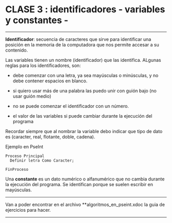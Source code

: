 # CLASE 3 : identificadores - variables y constantes -

---

**Identificador**: secuencia de caracteres que sirve para identificar una posición en la memoria de la computadora que nos permite accesar a su contenido.

Las variables tienen un nombre (identificador) que las identifica. ALgunas reglas para los identificadores, son:

- debe comenzar con una letra, ya sea mayúsculas o minúsculas, y no debe contener espacios en blanco.

- si quiero usar más de una palabra las puedo unir con guión bajo (no usar guión medio)

- no se puede comenzar el identificador con un número.

- el valor de las variables si puede cambiar durante la ejecución del programa

Recordar siempre que al nombrar la variable debo indicar que tipo de dato es (caracter, real, flotante, doble, cadena).


Ejemplo en PseInt

```
Proceso Principal
  Definir letra Como Caracter;

FinProceso
```

Una **constante** es un dato numérico o alfanumérico que no cambia durante la ejecución del programa. Se identifican porque se suelen escribir en mayúsculas.

---

Van a poder encontrar en el archivo **algoritmos_en_pseint.xdoc la guia de ejercicios para hacer.

---